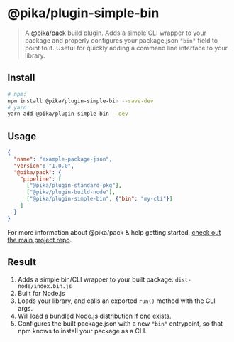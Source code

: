 # @pika/plugin-simple-bin

> A [@pika/pack](https://github.com/pikapkg/pack) build plugin.
> Adds a simple CLI wrapper to your package and properly configures your package.json `"bin"` field to point to it. Useful for quickly adding a command line interface to your library.


## Install

```sh
# npm:
npm install @pika/plugin-simple-bin --save-dev
# yarn:
yarn add @pika/plugin-simple-bin --dev
```


## Usage

```json
{
  "name": "example-package-json",
  "version": "1.0.0",
  "@pika/pack": {
    "pipeline": [
      ["@pika/plugin-standard-pkg"],
      ["@pika/plugin-build-node"],
      ["@pika/plugin-simple-bin", {"bin": "my-cli"}]
    ]
  }
}
```

For more information about @pika/pack & help getting started, [check out the main project repo](https://github.com/pikapkg/pack).


## Result

1. Adds a simple bin/CLI wrapper to your built package: `dist-node/index.bin.js`
  1. Built for Node.js
  1. Loads your library, and calls an exported `run()` method with the CLI args.
  1. Will load a bundled Node.js distribution if one exists.
1. Configures the built package.json with a new `"bin"` entrypoint, so that npm knows to install your package as a CLI.